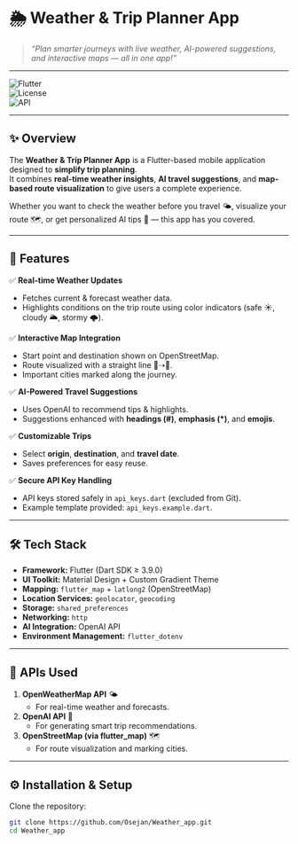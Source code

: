 # 🌦️ Weather & Trip Planner App  

> *“Plan smarter journeys with live weather, AI-powered suggestions, and interactive maps — all in one app!”*  

---

![Flutter](https://img.shields.io/badge/Framework-Flutter-blue.svg)  
![License](https://img.shields.io/badge/License-MIT-green.svg)  
![API](https://img.shields.io/badge/API-OpenWeather%20%26%20OpenAI-orange.svg)  

---

## ✨ Overview  
The **Weather & Trip Planner App** is a Flutter-based mobile application designed to **simplify trip planning**.  
It combines **real-time weather insights**, **AI travel suggestions**, and **map-based route visualization** to give users a complete experience.  

Whether you want to check the weather before you travel 🌤️, visualize your route 🗺️, or get personalized AI tips 🤖 — this app has you covered.  

---

## 🚀 Features  

✅ **Real-time Weather Updates**  
- Fetches current & forecast weather data.  
- Highlights conditions on the trip route using color indicators (safe ☀️, cloudy 🌥️, stormy 🌩️).  

✅ **Interactive Map Integration**  
- Start point and destination shown on OpenStreetMap.  
- Route visualized with a straight line 📍➝📍.  
- Important cities marked along the journey.  

✅ **AI-Powered Travel Suggestions**  
- Uses OpenAI to recommend tips & highlights.  
- Suggestions enhanced with **headings (#)**, **emphasis (*)**, and **emojis**.  

✅ **Customizable Trips**  
- Select **origin**, **destination**, and **travel date**.  
- Saves preferences for easy reuse.  

✅ **Secure API Key Handling**  
- API keys stored safely in `api_keys.dart` (excluded from Git).  
- Example template provided: `api_keys.example.dart`.  

---

## 🛠️ Tech Stack  

- **Framework:** Flutter (Dart SDK ≥ 3.9.0)  
- **UI Toolkit:** Material Design + Custom Gradient Theme  
- **Mapping:** `flutter_map` + `latlong2` (OpenStreetMap)  
- **Location Services:** `geolocator`, `geocoding`  
- **Storage:** `shared_preferences`  
- **Networking:** `http`  
- **AI Integration:** OpenAI API  
- **Environment Management:** `flutter_dotenv`  

---

## 🔑 APIs Used  

1. **OpenWeatherMap API** 🌤️  
   - For real-time weather and forecasts.  
2. **OpenAI API** 🤖  
   - For generating smart trip recommendations.  
3. **OpenStreetMap (via flutter_map)** 🗺️  
   - For route visualization and marking cities.  

---

## ⚙️ Installation & Setup  

Clone the repository:  
```bash
git clone https://github.com/Osejan/Weather_app.git
cd Weather_app
